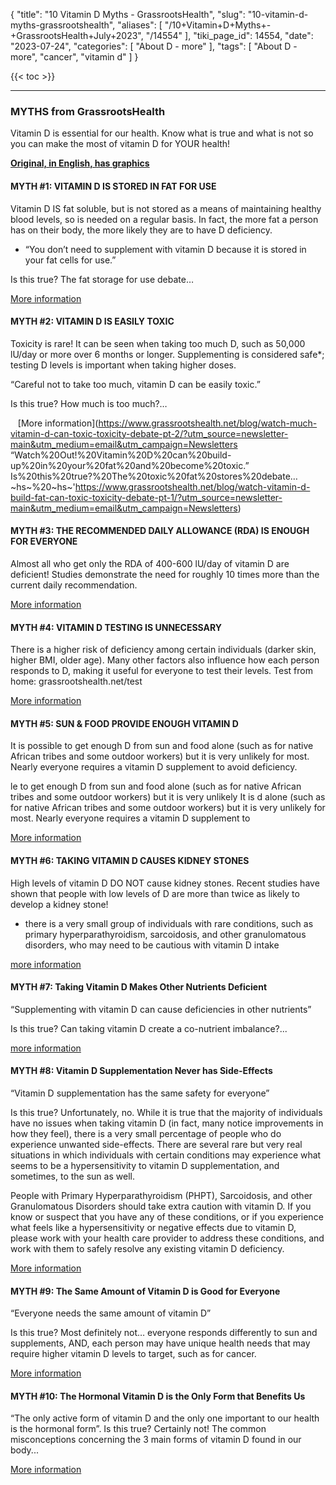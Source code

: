 {
    "title": "10 Vitamin D Myths - GrassrootsHealth",
    "slug": "10-vitamin-d-myths-grassrootshealth",
    "aliases": [
        "/10+Vitamin+D+Myths+-+GrassrootsHealth+July+2023",
        "/14554"
    ],
    "tiki_page_id": 14554,
    "date": "2023-07-24",
    "categories": [
        "About D - more"
    ],
    "tags": [
        "About D - more",
        "cancer",
        "vitamin d"
    ]
}


{{< toc >}} 

---

### MYTHS from GrassrootsHealth

Vitamin D is essential for our health. Know what is true and what is not so you can make the most of vitamin D for YOUR health!

 **[Original, in English, has graphics](https://mail.google.com/mail/u/0/?ui=2&ik=bb216ec13e&view=lg&permmsgid=msg-f:1772295867280824895&ser=1)** 

#### MYTH #1: VITAMIN D IS STORED IN FAT FOR USE

Vitamin D IS fat soluble, but is not stored as a means of maintaining healthy blood levels, so is needed on a regular basis. In fact, the more fat a person has on their body, the more likely they are to have D deficiency.

* “You don’t need to supplement with vitamin D because it is stored in your fat cells for use.” 

Is this true? The fat storage for use debate…

[More information](https://www.grassrootshealth.net/blog/vitamin-d-fat-soluble-storage-debate/?utm_source=newsletter-main&utm_medium=email&utm_campaign=Newsletters)

#### MYTH #2: VITAMIN D IS EASILY TOXIC

Toxicity is rare! It can be seen when taking too much D, such as 50,000 lU/day or more over 6 months or longer. Supplementing is considered safe*; testing D levels is important when taking higher doses.

“Careful not to take too much, vitamin D can be easily toxic.”

Is this true? How much is too much?…

&nbsp; &nbsp;[More information](https://www.grassrootshealth.net/blog/watch-much-vitamin-d-can-toxic-toxicity-debate-pt-2/?utm_source=newsletter-main&utm_medium=email&utm_campaign=Newsletters
“Watch%20Out!%20Vitamin%20D%20can%20build-up%20in%20your%20fat%20and%20become%20toxic.”
Is%20this%20true?%20The%20toxic%20fat%20stores%20debate…
~hs~%20~hs~'https://www.grassrootshealth.net/blog/watch-vitamin-d-build-fat-can-toxic-toxicity-debate-pt-1/?utm_source=newsletter-main&utm_medium=email&utm_campaign=Newsletters)

#### MYTH #3: THE RECOMMENDED DAILY ALLOWANCE (RDA) IS ENOUGH FOR EVERYONE

Almost all who get only the RDA of 400-600 lU/day of vitamin D are deficient! Studies demonstrate the need for roughly 10 times more than the current daily recommendation.

[More information](https://www.grassrootshealth.net/blog/current-recommendations-low/?utm_source=newsletter-main&utm_medium=email&utm_campaign=Newsletters)

#### MYTH #4: VITAMIN D TESTING IS UNNECESSARY

There is a higher risk of deficiency among certain individuals (darker skin, higher BMI, older age). Many other factors also influence how each person responds to D, making it useful for everyone to test their levels. Test from home: grassrootshealth.net/test

[More information](https://www.grassrootshealth.net/blog/vitamin-d-testing-necessary/?utm_source=newsletter-main&utm_medium=email&utm_campaign=Newsletters)

#### MYTH #5: SUN & FOOD PROVIDE ENOUGH VITAMIN D

It is possible to get enough D from sun and food alone (such as for native African tribes and some outdoor workers) but it is very unlikely for most. Nearly everyone requires a vitamin D supplement to avoid deficiency.

le to get enough D from sun and food alone (such as for native African tribes and some outdoor workers) but it is very unlikely It is d alone (such as for native African tribes and some outdoor workers) but it is very unlikely for most. Nearly everyone requires a vitamin D supplement to 

[More information](https://www.grassrootshealth.net/blog/can-get-enough-vitamin-d-sun-food-alone/?utm_source=newsletter-main&utm_medium=email&utm_campaign=Newsletters)

#### MYTH  #6: TAKING VITAMIN D CAUSES KIDNEY STONES

High levels of vitamin D DO NOT cause kidney stones. Recent studies have shown that people with low levels of D are more than twice as likely to develop a kidney stone!

* there is a very small group of individuals with rare conditions, such as primary hyperparathyroidism, sarcoidosis, and other granulomatous disorders, who may need to be cautious with vitamin D intake

[more information](https://www.grassrootshealth.net/blog/can-get-enough-vitamin-d-sun-food-alone/)

#### MYTH #7: Taking Vitamin D Makes Other Nutrients Deficient

“Supplementing with vitamin D can cause deficiencies in other nutrients”

Is this true? Can taking vitamin D create a co-nutrient imbalance?...

[more information](https://www.grassrootshealth.net/blog/can-taking-vitamin-d-unmask-underlying-nutrient-imbalances/?utm_source=newsletter-main&utm_medium=email&utm_campaign=Newsletters)

#### MYTH #8: Vitamin D Supplementation Never has Side-Effects

“Vitamin D supplementation has the same safety for everyone”

Is this true? Unfortunately, no. While it is true that the majority of individuals have no issues when taking vitamin D (in fact, many notice improvements in how they feel), there is a very small percentage of people who do experience unwanted side-effects. There are several rare but very real situations in which individuals with certain conditions may experience what seems to be a hypersensitivity to vitamin D supplementation, and sometimes, to the sun as well.

People with Primary Hyperparathyroidism (PHPT), Sarcoidosis, and other Granulomatous Disorders should take extra caution with vitamin D. If you know or suspect that you have any of these conditions, or if you experience what feels like a hypersensitivity or negative effects due to vitamin D, please work with your health care provider to address these conditions, and work with them to safely resolve any existing vitamin D deficiency.

[More information](https://www.grassrootshealth.net/blog/granulomatous-disorders-vitamin-d-hypersensitivity/?utm_source=newsletter-main&utm_medium=email&utm_campaign=Newsletters)

#### MYTH #9: The Same Amount of Vitamin D is Good for Everyone

“Everyone needs the same amount of vitamin D”

Is this true? Most definitely not… everyone responds differently to sun and supplements, AND, each person may have unique health needs that may require higher vitamin D levels to target, such as for cancer.

[More information](https://www.grassrootshealth.net/blog/dose-not-work-everyone/?utm_source=newsletter-main&utm_medium=email&utm_campaign=Newsletters)

#### MYTH #10: The Hormonal Vitamin D is the Only Form that Benefits Us

“The only active form of vitamin D and the only one important to our health is the hormonal form”. Is this true? Certainly not! The common misconceptions concerning the 3 main forms of vitamin D found in our body...

[More information](https://www.grassrootshealth.net/blog/body-needs-forms-vitamin-d/?utm_source=newsletter-main&utm_medium=email&utm_campaign=Newsletters)